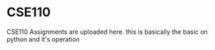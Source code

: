 # CSE110
CSE110 Assignments are uploaded here. this is basically the basic on python and it's operation
